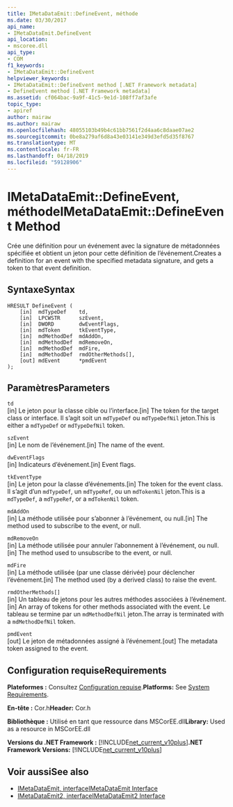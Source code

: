```yaml
---
title: IMetaDataEmit::DefineEvent, méthode
ms.date: 03/30/2017
api_name:
- IMetaDataEmit.DefineEvent
api_location:
- mscoree.dll
api_type:
- COM
f1_keywords:
- IMetaDataEmit::DefineEvent
helpviewer_keywords:
- IMetaDataEmit::DefineEvent method [.NET Framework metadata]
- DefineEvent method [.NET Framework metadata]
ms.assetid: cf064bac-9a9f-41c5-9e1d-108ff7af3afe
topic_type:
- apiref
author: mairaw
ms.author: mairaw
ms.openlocfilehash: 48055103b49b4c61bb7561f2d4aa6c8daae07ae2
ms.sourcegitcommit: 0be8a279af6d8a43e03141e349d3efd5d35f8767
ms.translationtype: MT
ms.contentlocale: fr-FR
ms.lasthandoff: 04/18/2019
ms.locfileid: "59128906"
---
```

# <a name="imetadataemitdefineevent-method"></a><span data-ttu-id="07cfb-102">IMetaDataEmit::DefineEvent, méthode</span><span class="sxs-lookup"><span data-stu-id="07cfb-102">IMetaDataEmit::DefineEvent Method</span></span>
<span data-ttu-id="07cfb-103">Crée une définition pour un événement avec la signature de métadonnées spécifiée et obtient un jeton pour cette définition de l’événement.</span><span class="sxs-lookup"><span data-stu-id="07cfb-103">Creates a definition for an event with the specified metadata signature, and gets a token to that event definition.</span></span>  
  
## <a name="syntax"></a><span data-ttu-id="07cfb-104">Syntaxe</span><span class="sxs-lookup"><span data-stu-id="07cfb-104">Syntax</span></span>  
  
```  
HRESULT DefineEvent (   
    [in]  mdTypeDef    td,   
    [in]  LPCWSTR      szEvent,   
    [in]  DWORD        dwEventFlags,   
    [in]  mdToken      tkEventType,   
    [in]  mdMethodDef  mdAddOn,   
    [in]  mdMethodDef  mdRemoveOn,   
    [in]  mdMethodDef  mdFire,   
    [in]  mdMethodDef  rmdOtherMethods[],   
    [out] mdEvent      *pmdEvent   
);  
```  
  
## <a name="parameters"></a><span data-ttu-id="07cfb-105">Paramètres</span><span class="sxs-lookup"><span data-stu-id="07cfb-105">Parameters</span></span>  
 `td`  
 <span data-ttu-id="07cfb-106">[in] Le jeton pour la classe cible ou l’interface.</span><span class="sxs-lookup"><span data-stu-id="07cfb-106">[in] The token for the target class or interface.</span></span> <span data-ttu-id="07cfb-107">Il s’agit soit un `mdTypeDef` ou `mdTypeDefNil` jeton.</span><span class="sxs-lookup"><span data-stu-id="07cfb-107">This is either a `mdTypeDef` or `mdTypeDefNil` token.</span></span>  
  
 `szEvent`  
 <span data-ttu-id="07cfb-108">[in] Le nom de l’événement.</span><span class="sxs-lookup"><span data-stu-id="07cfb-108">[in] The name of the event.</span></span>  
  
 `dwEventFlags`  
 <span data-ttu-id="07cfb-109">[in] Indicateurs d’événement.</span><span class="sxs-lookup"><span data-stu-id="07cfb-109">[in] Event flags.</span></span>  
  
 `tkEventType`  
 <span data-ttu-id="07cfb-110">[in] Le jeton pour la classe d’événements.</span><span class="sxs-lookup"><span data-stu-id="07cfb-110">[in] The token for the event class.</span></span> <span data-ttu-id="07cfb-111">Il s’agit d’un `mdTypeDef`, un `mdTypeRef`, ou un `mdTokenNil` jeton.</span><span class="sxs-lookup"><span data-stu-id="07cfb-111">This is a `mdTypeDef`, a `mdTypeRef`, or a `mdTokenNil` token.</span></span>  
  
 `mdAddOn`  
 <span data-ttu-id="07cfb-112">[in] La méthode utilisée pour s’abonner à l’événement, ou null.</span><span class="sxs-lookup"><span data-stu-id="07cfb-112">[in] The method used to subscribe to the event, or null.</span></span>  
  
 `mdRemoveOn`  
 <span data-ttu-id="07cfb-113">[in] La méthode utilisée pour annuler l’abonnement à l’événement, ou null.</span><span class="sxs-lookup"><span data-stu-id="07cfb-113">[in] The method used to unsubscribe to the event, or null.</span></span>  
  
 `mdFire`  
 <span data-ttu-id="07cfb-114">[in] La méthode utilisée (par une classe dérivée) pour déclencher l’événement.</span><span class="sxs-lookup"><span data-stu-id="07cfb-114">[in] The method used (by a derived class) to raise the event.</span></span>  
  
 `rmdOtherMethods[]`  
 <span data-ttu-id="07cfb-115">[in] Un tableau de jetons pour les autres méthodes associées à l’événement.</span><span class="sxs-lookup"><span data-stu-id="07cfb-115">[in] An array of tokens for other methods associated with the event.</span></span> <span data-ttu-id="07cfb-116">Le tableau se termine par un `mdMethodDefNil` jeton.</span><span class="sxs-lookup"><span data-stu-id="07cfb-116">The array is terminated with a `mdMethodDefNil` token.</span></span>  
  
 `pmdEvent`  
 <span data-ttu-id="07cfb-117">[out] Le jeton de métadonnées assigné à l’événement.</span><span class="sxs-lookup"><span data-stu-id="07cfb-117">[out] The metadata token assigned to the event.</span></span>  
  
## <a name="requirements"></a><span data-ttu-id="07cfb-118">Configuration requise</span><span class="sxs-lookup"><span data-stu-id="07cfb-118">Requirements</span></span>  
 <span data-ttu-id="07cfb-119">**Plateformes :** Consultez [Configuration requise](../../../../docs/framework/get-started/system-requirements.md).</span><span class="sxs-lookup"><span data-stu-id="07cfb-119">**Platforms:** See [System Requirements](../../../../docs/framework/get-started/system-requirements.md).</span></span>  
  
 <span data-ttu-id="07cfb-120">**En-tête :** Cor.h</span><span class="sxs-lookup"><span data-stu-id="07cfb-120">**Header:** Cor.h</span></span>  
  
 <span data-ttu-id="07cfb-121">**Bibliothèque :** Utilisé en tant que ressource dans MSCorEE.dll</span><span class="sxs-lookup"><span data-stu-id="07cfb-121">**Library:** Used as a resource in MSCorEE.dll</span></span>  
  
 <span data-ttu-id="07cfb-122">**Versions du .NET Framework :** [!INCLUDE[net_current_v10plus](../../../../includes/net-current-v10plus-md.md)]</span><span class="sxs-lookup"><span data-stu-id="07cfb-122">**.NET Framework Versions:** [!INCLUDE[net_current_v10plus](../../../../includes/net-current-v10plus-md.md)]</span></span>  
  
## <a name="see-also"></a><span data-ttu-id="07cfb-123">Voir aussi</span><span class="sxs-lookup"><span data-stu-id="07cfb-123">See also</span></span>

- [<span data-ttu-id="07cfb-124">IMetaDataEmit, interface</span><span class="sxs-lookup"><span data-stu-id="07cfb-124">IMetaDataEmit Interface</span></span>](../../../../docs/framework/unmanaged-api/metadata/imetadataemit-interface.md)
- [<span data-ttu-id="07cfb-125">IMetaDataEmit2, interface</span><span class="sxs-lookup"><span data-stu-id="07cfb-125">IMetaDataEmit2 Interface</span></span>](../../../../docs/framework/unmanaged-api/metadata/imetadataemit2-interface.md)
